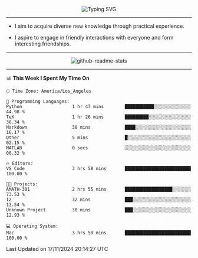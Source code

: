 <p align="center">
  <img src="https://readme-typing-svg.demolab.com?font=Fira+Code&weight=500&size=32&duration=2500&pause=1600&center=true&vCenter=true&random=false&width=1024&height=64&lines=Hi+there+%F0%9F%91%8B;I'm+delighted+you+could+make+it+here+%F0%9F%8E%89;I'm+Harry%2C+a+college+student+still+finding+my+way" alt="Typing SVG" />
</p>


---


- I aim to acquire diverse new knowledge through practical experience.

- I aspire to engage in friendly interactions with everyone and form interesting friendships.


---


<p align="center">
  <img src="https://github-readme-stats.vercel.app/api?username=Harry-Jing&show_icons=true" alt="github-readme-stats"/>
</p>


---

<!--START_SECTION:waka-->
📊 **This Week I Spent My Time On** 

```text
🕑︎ Time Zone: America/Los_Angeles

💬 Programming Languages: 
Python                   1 hr 47 mins        ███████████░░░░░░░░░░░░░░   44.98 % 
TeX                      1 hr 26 mins        █████████░░░░░░░░░░░░░░░░   36.34 % 
Markdown                 38 mins             ████░░░░░░░░░░░░░░░░░░░░░   16.17 % 
Other                    5 mins              █░░░░░░░░░░░░░░░░░░░░░░░░   02.15 % 
MATLAB                   0 secs              ░░░░░░░░░░░░░░░░░░░░░░░░░   00.32 % 

🔥 Editors: 
VS Code                  3 hrs 58 mins       █████████████████████████   100.00 % 

🐱‍💻 Projects: 
AMATH-301                2 hrs 55 mins       ██████████████████░░░░░░░   73.53 % 
I2                       32 mins             ███░░░░░░░░░░░░░░░░░░░░░░   13.54 % 
Unknown Project          30 mins             ███░░░░░░░░░░░░░░░░░░░░░░   12.93 % 

💻 Operating System: 
Mac                      3 hrs 58 mins       █████████████████████████   100.00 % 
```


 Last Updated on 17/11/2024 20:14:27 UTC
<!--END_SECTION:waka-->
